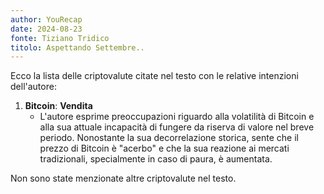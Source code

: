 ```yaml
---
author: YouRecap
date: 2024-08-23
fonte: Tiziano Tridico
titolo: Aspettando Settembre..
---
```


Ecco la lista delle criptovalute citate nel testo con le relative intenzioni dell'autore:

1. **Bitcoin**: **Vendita**
   - L'autore esprime preoccupazioni riguardo alla volatilità di Bitcoin e alla sua attuale incapacità di fungere da riserva di valore nel breve periodo. Nonostante la sua decorrelazione storica, sente che il prezzo di Bitcoin è "acerbo" e che la sua reazione ai mercati tradizionali, specialmente in caso di paura, è aumentata.

Non sono state menzionate altre criptovalute nel testo.
